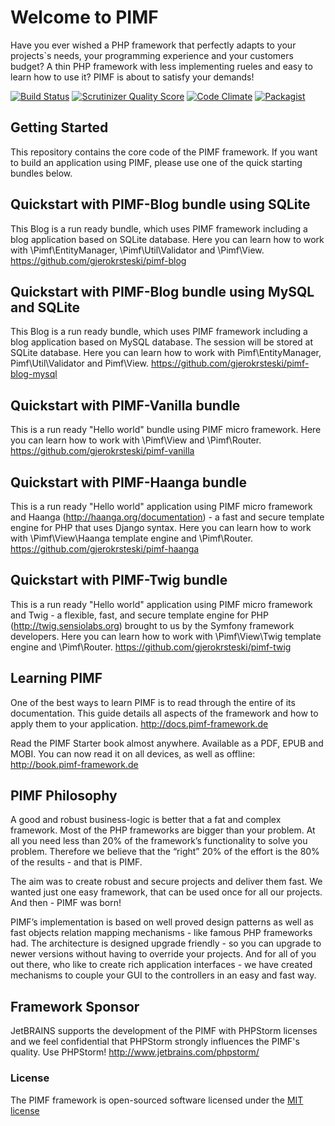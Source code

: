 Welcome to PIMF
===============
Have you ever wished a PHP framework that perfectly adapts to your projects`s needs, your programming experience and your customers budget? A thin PHP framework with less implementing rueles and easy to learn how to use it? PIMF is about to satisfy your demands!

[![Build Status](https://travis-ci.org/gjerokrsteski/pimf-framework.png?branch=master)](https://travis-ci.org/gjerokrsteski/pimf-framework) 
[![Scrutinizer Quality Score](https://scrutinizer-ci.com/g/gjerokrsteski/pimf-framework/badges/quality-score.png?s=6455d019460628327434d85520bd13c4d03a2673)](https://scrutinizer-ci.com/g/gjerokrsteski/pimf-framework/)
[![Code Climate](https://codeclimate.com/github/gjerokrsteski/pimf-framework.png)](https://codeclimate.com/github/gjerokrsteski/pimf-framework)
[![Packagist](https://img.shields.io/packagist/dt/gjerokrsteski/pimf.svg)](https://packagist.org/packages/gjerokrsteski/pimf-framework)

Getting Started
---------------
This repository contains the core code of the PIMF framework. If you want to build an application using PIMF, please use one of the quick starting bundles below.

Quickstart with PIMF-Blog bundle using SQLite
---------------------------------------------
This Blog is a run ready bundle, which uses PIMF framework including a blog application based on SQLite database. Here you can learn how to work with \Pimf\EntityManager, \Pimf\Util\Validator and \Pimf\View. https://github.com/gjerokrsteski/pimf-blog

Quickstart with PIMF-Blog bundle using MySQL and SQLite
-------------------------------------------------------
This Blog is a run ready bundle, which uses PIMF framework including a blog application based on MySQL database. The session will be stored at SQLite database.
Here you can learn how to work with Pimf\EntityManager, Pimf\Util\Validator and Pimf\View. https://github.com/gjerokrsteski/pimf-blog-mysql

Quickstart with PIMF-Vanilla bundle
------------------------------
This is a run ready "Hello world" bundle using PIMF micro framework. Here you can learn how to work with \Pimf\View and \Pimf\Router. https://github.com/gjerokrsteski/pimf-vanilla

Quickstart with PIMF-Haanga bundle
-----------------------------
This is a run ready "Hello world" application using PIMF micro framework and Haanga (http://haanga.org/documentation) - a fast and secure template engine for PHP that uses Django syntax.
Here you can learn how to work with \Pimf\View\Haanga template engine and \Pimf\Router. https://github.com/gjerokrsteski/pimf-haanga

Quickstart with PIMF-Twig bundle
-----------------------------
This is a run ready "Hello world" application using PIMF micro framework and Twig - a flexible, fast, and secure template
engine for PHP (http://twig.sensiolabs.org) brought to us by the Symfony framework developers. Here you can learn how to work
with \Pimf\View\Twig template engine and \Pimf\Router. https://github.com/gjerokrsteski/pimf-twig

Learning PIMF
-------------
One of the best ways to learn PIMF is to read through the entire of its documentation. This guide details all aspects of the framework and how to apply them to your application. http://docs.pimf-framework.de

Read the PIMF Starter book almost anywhere. Available as a PDF, EPUB and MOBI. You can now read it on all devices, as well as offline: http://book.pimf-framework.de

PIMF Philosophy
---------------
A good and robust business-logic is better that a fat and complex framework. Most of the PHP frameworks are bigger than your problem. At all you need less than 20% of the framework’s functionality to solve you problem. Therefore we believe that the “right” 20% of the effort is the 80% of the results - and that is PIMF.

The aim was to create robust and secure projects and deliver them fast. We wanted just one easy framework, that can be used once for all our projects. And then - PIMF was born!

PIMF’s implementation is based on well proved design patterns as well as fast objects relation mapping mechanisms - like famous PHP frameworks had. The architecture is designed upgrade friendly - so you can upgrade to newer versions without having to override your projects. And for all of you out there, who like to create rich application interfaces - we have created mechanisms to couple your GUI to the controllers in an easy and fast way.

Framework Sponsor
-------------------
JetBRAINS supports the development of the PIMF with PHPStorm licenses and we feel confidential that PHPStorm strongly influences the PIMF's quality. Use PHPStorm! http://www.jetbrains.com/phpstorm/

### License

The PIMF framework is open-sourced software licensed under the [MIT license](http://opensource.org/licenses/MIT)
